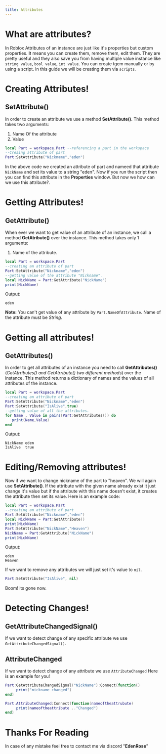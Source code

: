 ```yaml
---
title: Attributes
---
```


# What are attributes?
In Roblox Attributes of an instance are just like it's properties but custom properties.
It means you can create them, remove them, edit them. They are pretty useful and they also save you from having multiple value instance like ``string value``, ``bool value``, ``int value``.
You can create tgem manually or by using a script. In this guide we will be creating them via ``scripts``.

# Creating Attributes!
## SetAttribute()
In order to create an attribute we use a method **SetAttribute()**. This method takes two arguments:
1) Name Of the attribute
2) Value
```lua
local Part = workspace.Part --referencing a part in the workspace
--Creaing attribute of part
Part:SetAttribute("Nickname","eden")
```
In the above code we created an attribute of part and nameed that attribute `NickName` and set its value to a string "eden".
Now if you run the script then you can find this attribute in the **Properties** window. But now we how can we use this attribute?.

# Getting Attributes!
## GetAttribute()
When ever we want to get value of an attribute of an instance, we call a method **GetAtribute()** over the instance. This method takes only 1 arguments:
1) Name of the attribute.
```lua
local Part = workspace.Part
--creating an attribute of part
Part:SetAttribute("Nickname","eden")
--getting value of the attribute "Nickname".
local NickName = Part:GetAttribute("NickName")
print(NickName)
```
Output:
```
eden
```
**Note:** You can't get value of any attribute by ``Part.NameOfAttribute``. Name of the attribute must be *String*.

# Getting all attributes!
## GetAttributes()
In order to get all attributes of an instance you need to call **GetAttributes()** (*GetAtrributes() and GetAtrribute() two different methods*) over the instance. This method returns a dictionary of names and the values of all attributes of the instance.
```lua
local Part = workspace.Part
--creating an attribute of part
Part:SetAttribute("Nickname","eden")
Part:SetAttribute("IsAlive",true)
--getting value of all the attributes.
for Name , Value in pairs(Part:GetAttributes()) do
   print(Name,Value)
end
```
Output:
```
NickName eden
IsAlive  true
```


# Editing/Removing attributes!
Now if we want to change nickname of the part to "heaven". We will again use **SetAttribute()**. If the attribute with the given name already exist it just change it's value but if the attribute with this name doesn't exist, it creates the attribute then set its value.
Here is an example code:
```lua
local Part = workspace.Part
--creating an attribute of part
Part:SetAttribute("Nickname","eden")
local NickName = Part:GetAttribute()
print(NickName)
Part:SetAttribute("NickName","Heaven")
NickName = Part:GetAttribute("NickName")
print(NickName)
```
Output:
```
eden
Heaven
```
If we want to remove any attributes we will just set it's value to ``nil``.
```lua
Part:SetAttribute("IsAlive", nil)
```
Boom! its gone now.

# Detecting Changes!
## GetAttributeChangedSignal()
If we want to detect change of any specific attribute we use ``GetAttributeChangedSignal()``.
## AttributeChanged
If we want to detect change of any attribute we use ``AttributeChanged``
Here is an example for you!
```lua
Part:GetAttributeChangedSignal("NickName"):Connect(function()
     print("nickname changed")
end)

Part.AttributeChanged:Connect(function(nameoftheattrubute)
     print(nameoftheattribute .."Changed")
end)
```
# Thanks For Reading

In case of any mistake feel free to contact me via discord "**EdenRose**"
